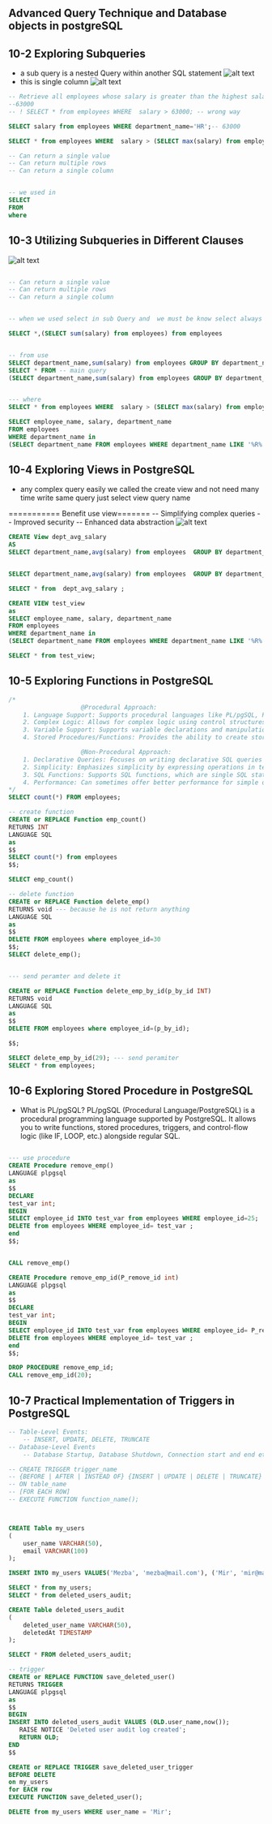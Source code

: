 ## Advanced Query Technique and Database objects in postgreSQL

## 10-2 Exploring Subqueries
- a sub query is a nested Query within another SQL statement
![alt text](image-1.png)
- this is single column 
![alt text](image-2.png)

```sql
-- Retrieve all employees whose salary is greater than the highest salary of the HR department
--63000
-- ! SELECT * from employees WHERE  salary > 63000; -- wrong way

SELECT salary from employees WHERE department_name='HR';-- 63000

SELECT * from employees WHERE  salary > (SELECT max(salary) from employees WHERE department_name='HR');

-- Can return a single value
-- Can return multiple rows
-- Can return a single column


-- we used in
SELECT 
FROM
where
```
## 10-3 Utilizing Subqueries in Different Clauses

![alt text](image-3.png)

``` sql

-- Can return a single value
-- Can return multiple rows
-- Can return a single column


-- when we used select in sub Query and  we must be know select always return single values

SELECT *,(SELECT sum(salary) from employees) from employees


-- from use
SELECT department_name,sum(salary) from employees GROUP BY department_name;
SELECT * FROM -- main query 
(SELECT department_name,sum(salary) from employees GROUP BY department_name) as sum_dept; -- sub query


--- where 
SELECT * from employees WHERE  salary > (SELECT max(salary) from employees WHERE department_name='HR');

SELECT employee_name, salary, department_name 
FROM employees 
WHERE department_name in 
(SELECT department_name FROM employees WHERE department_name LIKE '%R%');
```
## 10-4 Exploring Views in PostgreSQL

- any complex query easily we called the create view and not need many time write same query just select view query name

=========== Benefit use view=======
-- Simplifying complex queries
-- Improved security
-- Enhanced data abstraction
![alt text](image-4.png)

```sql
CREATE View dept_avg_salary
AS
SELECT department_name,avg(salary) from employees  GROUP BY department_name;


SELECT department_name,avg(salary) from employees  GROUP BY department_name;

SELECT * from  dept_avg_salary ;

CREATE VIEW test_view
as
SELECT employee_name, salary, department_name 
FROM employees 
WHERE department_name in 
(SELECT department_name FROM employees WHERE department_name LIKE '%R%');

SELECT * from test_view;
```

## 10-5 Exploring Functions in PostgreSQL

```sql
/*
                    @Procedural Approach:
    1. Language Support: Supports procedural languages like PL/pgSQL, PL/Perl, PL/Python, etc.
    2. Complex Logic: Allows for complex logic using control structures like loops, conditionals, and exception handling.
    3. Variable Support: Supports variable declarations and manipulation within the procedural code.
    4. Stored Procedures/Functions: Provides the ability to create stored procedures or functions, 

                    @Non-Procedural Approach:
    1. Declarative Queries: Focuses on writing declarative SQL queries to retrieve, insert, update, or delete data from the database.
    2. Simplicity: Emphasizes simplicity by expressing operations in terms of what data is needed.
    3. SQL Functions: Supports SQL functions, which are single SQL statements that return a value or set of values.
    4. Performance: Can sometimes offer better performance for simple operations due to the optimized query execution plans generated by the database engine.
*/
SELECT count(*) FROM employees;

-- create function
CREATE or REPLACE Function emp_count()
RETURNS INT
LANGUAGE SQL
as 
$$
SELECT count(*) from employees
$$;

SELECT emp_count()

-- delete function
CREATE or REPLACE Function delete_emp()
RETURNS void --- because he is not return anything
LANGUAGE SQL
as 
$$
DELETE FROM employees where employee_id=30
$$;
SELECT delete_emp();


--- send peramter and delete it 

CREATE or REPLACE Function delete_emp_by_id(p_by_id INT)
RETURNS void
LANGUAGE SQL
as 
$$
DELETE FROM employees where employee_id=(p_by_id);

$$;

SELECT delete_emp_by_id(29); --- send peramiter
SELECT * from employees;
```


## 10-6 Exploring Stored Procedure in PostgreSQL
 - What is PL/pgSQL?
PL/pgSQL (Procedural Language/PostgreSQL) is a procedural programming language supported by PostgreSQL. It allows you to write functions, stored procedures, triggers, and control-flow logic (like IF, LOOP, etc.) alongside regular SQL.

```sql

--- use procedure
CREATE Procedure remove_emp()
LANGUAGE plpgsql
as 
$$
DECLARE
test_var int;
BEGIN
SELECT employee_id INTO test_var from employees WHERE employee_id=25;
DELETE from employees WHERE employee_id= test_var ;
end
$$;


CALL remove_emp()

CREATE Procedure remove_emp_id(P_remove_id int)
LANGUAGE plpgsql
as 
$$
DECLARE
test_var int;
BEGIN
SELECT employee_id INTO test_var from employees WHERE employee_id= P_remove_id;
DELETE from employees WHERE employee_id= test_var ;
end
$$;

DROP PROCEDURE remove_emp_id;
CALL remove_emp_id(20); 
```

## 10-7 Practical Implementation of Triggers in PostgreSQL

```sql 
-- Table-Level Events:
    -- INSERT, UPDATE, DELETE, TRUNCATE
-- Database-Level Events
    -- Database Startup, Database Shutdown, Connection start and end etc

-- CREATE TRIGGER trigger_name
-- {BEFORE | AFTER | INSTEAD OF} {INSERT | UPDATE | DELETE | TRUNCATE}
-- ON table_name
-- [FOR EACH ROW] 
-- EXECUTE FUNCTION function_name();



CREATE Table my_users
(
    user_name VARCHAR(50),
    email VARCHAR(100)
);

INSERT INTO my_users VALUES('Mezba', 'mezba@mail.com'), ('Mir', 'mir@mail.com');

SELECT * from my_users;
SELECT * from deleted_users_audit;

CREATE Table deleted_users_audit
(
    deleted_user_name VARCHAR(50),
    deletedAt TIMESTAMP
);

SELECT * FROM deleted_users_audit;

-- trigger
CREATE or REPLACE FUNCTION save_deleted_user()
RETURNS TRIGGER
LANGUAGE plpgsql
as 
$$
BEGIN
INSERT INTO deleted_users_audit VALUES (OLD.user_name,now());
   RAISE NOTICE 'Deleted user audit log created';
   RETURN OLD;
END
$$

CREATE or REPLACE TRIGGER save_deleted_user_trigger
BEFORE DELETE
on my_users
for EACH row 
EXECUTE FUNCTION save_deleted_user();

DELETE from my_users WHERE user_name = 'Mir';
```